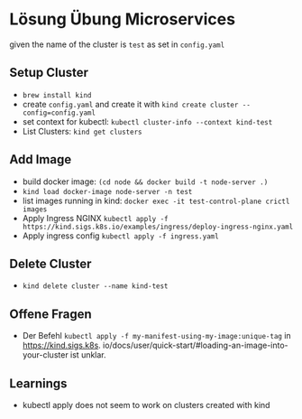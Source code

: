 # Lösung Übung Microservices

given the name of the cluster is `test` as set in `config.yaml`

## Setup Cluster

- `brew install kind`
- create `config.yaml` and create it with `kind create cluster --config=config.yaml`
- set context for kubectl: `kubectl cluster-info --context kind-test`
- List Clusters: `kind get clusters`

## Add Image

- build docker image: `(cd node && docker build -t node-server .)`
- `kind load docker-image node-server -n test`
- list images running in kind: `docker exec -it test-control-plane crictl images`
- Apply Ingress NGINX `kubectl apply -f https://kind.sigs.k8s.io/examples/ingress/deploy-ingress-nginx.yaml`
- Apply ingress config `kubectl apply -f ingress.yaml`

## Delete Cluster

- `kind delete cluster --name kind-test`

## Offene Fragen

- Der Befehl `kubectl apply -f my-manifest-using-my-image:unique-tag` in https://kind.sigs.k8s.
  io/docs/user/quick-start/#loading-an-image-into-your-cluster ist unklar.

## Learnings

- kubectl apply does not seem to work on clusters created with kind
